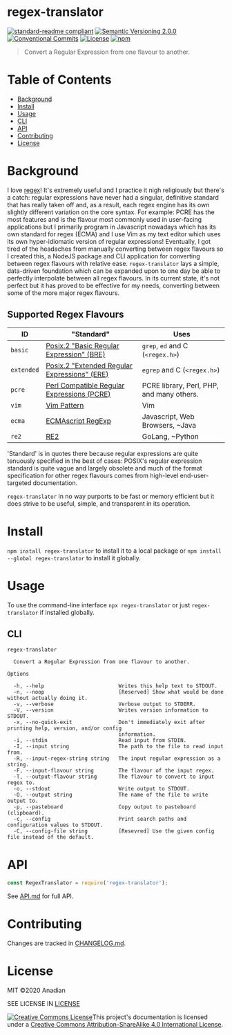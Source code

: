 # regex-translator
[![standard-readme compliant](https://img.shields.io/badge/readme%20style-standard-brightgreen.svg?style=flat-square)](https://github.com/RichardLitt/standard-readme)
[![Semantic Versioning 2.0.0](https://img.shields.io/badge/semver-2.0.0-brightgreen?style=flat-square)](https://semver.org/spec/v2.0.0.html)
[![Conventional Commits](https://img.shields.io/badge/Conventional%20Commits-1.0.0-yellow.svg?style=flat-square)](https://conventionalcommits.org)
[![License](https://img.shields.io/github/license/Anadian/regex-translator)](https://github.com/Anadian/regex-translator/LICENSE)
[![npm](https://img.shields.io/npm/v/regex-translator)](https://www.npmjs.com/package/regex-translator)

> Convert a Regular Expression from one flavour to another.
# Table of Contents
- [Background](#Background)
- [Install](#Install)
- [Usage](#Usage)
- [CLI](#CLI)
- [API](#API)
- [Contributing](#Contributing)
- [License](#License)
# Background
I love [regex](https://en.wikipedia.org/wiki/Regular_expression)! It's extremely useful and I practice it nigh religiously but there's a catch: regular expressions have never had a singular, definitive standard that has really taken off and, as a result, each regex engine has its own slightly different variation on the core syntax. For example: PCRE has the most features and is the flavour most commonly used in user-facing applications but I primarily program in Javascript nowadays which has its own standard for regex (ECMA) and I use Vim as my text editor which uses its own hyper-idiomatic version of regular expressions! Eventually, I got tired of the headaches from manually converting between regex flavours so I created this, a NodeJS package and CLI application for converting between regex flavours with relative ease. `regex-translator` lays a simple, data-driven foundation which can be expanded upon to one day be able to perfectly interpolate between all regex flavours. In its current state, it's not perfect but it has proved to be effective for my needs, converting between some of the more major regex flavours.
## Supported Regex Flavours
ID | "Standard" | Uses
--- | --- | ---
`basic` | [Posix.2 "Basic Regular Expression" (BRE)](https://pubs.opengroup.org/onlinepubs/9699919799/basedefs/V1_chap09.html#tag_09_03) | `grep`, `ed` and C (`<regex.h>`)
`extended` | [Posix.2 "Extended Regular Expressions" (ERE)](https://pubs.opengroup.org/onlinepubs/9699919799/basedefs/V1_chap09.html#tag_09_04) | `egrep` and C (`<regex.h>`)
`pcre` | [Perl Compatible Regular Expressions (PCRE)](https://www.pcre.org/) | PCRE library, Perl, PHP, and many others.
`vim` | [Vim Pattern](https://vimhelp.org/pattern.txt.html) | Vim
`ecma` | [ECMAscript RegExp](https://262.ecma-international.org/12.0/#sec-regexp-regular-expression-objects) | Javascript, Web Browsers, ~Java
`re2` | [RE2](https://github.com/google/re2) | GoLang, ~Python

'Standard' is in quotes there because regular expressions are quite tenuously specified in the best of cases: POSIX's regular expression standard is quite vague and largely obsolete and much of the format specification for other regex flavours comes from high-level end-user-targeted documentation.

`regex-translator` in no way purports to be fast or memory efficient but it does strive to be useful, simple, and transparent in its operation.
# Install
`npm install regex-translator`
to install it to a local package or
`npm install --global regex-translator`
to install it globally.
# Usage
To use the command-line interface `npx regex-translator` or just `regex-translator` if installed globally.
## CLI
```
regex-translator

  Convert a Regular Expression from one flavour to another. 

Options

  -h, --help                        Writes this help text to STDOUT.                                              
  -n, --noop                        [Reserved] Show what would be done without actually doing it.                 
  -v, --verbose                     Verbose output to STDERR.                                                     
  -V, --version                     Writes version information to STDOUT.                                         
  -x, --no-quick-exit               Don't immediately exit after printing help, version, and/or config            
                                    information.                                                                  
  -i, --stdin                       Read input from STDIN.                                                        
  -I, --input string                The path to the file to read input from.                                      
  -R, --input-regex-string string   The input regular expression as a string.                                     
  -F, --input-flavour string        The flavour of the input regex.                                               
  -T, --output-flavour string       The flavour to convert to input regex to.                                     
  -o, --stdout                      Write output to STDOUT.                                                       
  -O, --output string               The name of the file to write output to.                                      
  -p, --pasteboard                  Copy output to pasteboard (clipboard).                                        
  -c, --config                      Print search paths and configuration values to STDOUT.                        
  -C, --config-file string          [Resevred] Use the given config file instead of the default.                  
```
# API
```js
const RegexTranslator = require('regex-translator');
```
See [API.md](API.md) for full API.
# Contributing
Changes are tracked in [CHANGELOG.md](CHANGELOG.md).
# License
MIT ©2020 Anadian

SEE LICENSE IN [LICENSE](LICENSE)

[![Creative Commons License](https://i.creativecommons.org/l/by-sa/4.0/88x31.png)](http://creativecommons.org/licenses/by-sa/4.0/)This project's documentation is licensed under a [Creative Commons Attribution-ShareAlike 4.0 International License](http://creativecommons.org/licenses/by-sa/4.0/).
